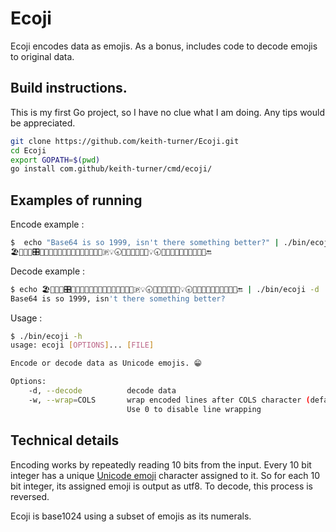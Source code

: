 # Ecoji

Ecoji encodes data as emojis.  As a bonus, includes code to decode emojis to original data. 

## Build instructions.

This is my first Go project, so I have no clue what I am doing.  Any tips would be appreciated.

```bash
git clone https://github.com/keith-turner/Ecoji.git
cd Ecoji
export GOPATH=$(pwd)
go install com.github/keith-turner/cmd/ecoji/
```

## Examples of running

Encode example :

```bash
$  echo "Base64 is so 1999, isn't there something better?" | ./bin/ecoji
🏖📧🎦🐆🎛📖🔭🚙💝😻🆖🐉🎱🤽🚁🌱💝😫💭🇵💡🕣🐬🔶🍉🚯🦎🐵💡🕣🔬🔸🍉📶🐭🌼👥🚜🥯📐🔚
```

Decode example :

```bash
$ echo 🏖📧🎦🐆🎛📖🔭🚙💝😻🆖🐉🎱🤽🚁🌱💝😫💭🇵💡🕣🐬🔶🍉🚯🦎🐵💡🕣🔬🔸🍉📶🐭🌼👥🚜🥯📐🔚 | ./bin/ecoji -d
Base64 is so 1999, isn't there something better?
```

Usage :

```bash
$ ./bin/ecoji -h
usage: ecoji [OPTIONS]... [FILE]

Encode or decode data as Unicode emojis. 😁

Options:
    -d, --decode          decode data
    -w, --wrap=COLS       wrap encoded lines after COLS character (default 76).
                          Use 0 to disable line wrapping
```

## Technical details

Encoding works by repeatedly reading 10 bits from the input.  Every 10 bit
integer has a unique [Unicode emoji][emoji] character assigned to it.  So for
each 10 bit integer, its assigned emoji is output as utf8.  To decode, this
process is reversed.

Ecoji is base1024 using a subset of emojis as its numerals.

[emoji]: https://unicode.org/emoji/
